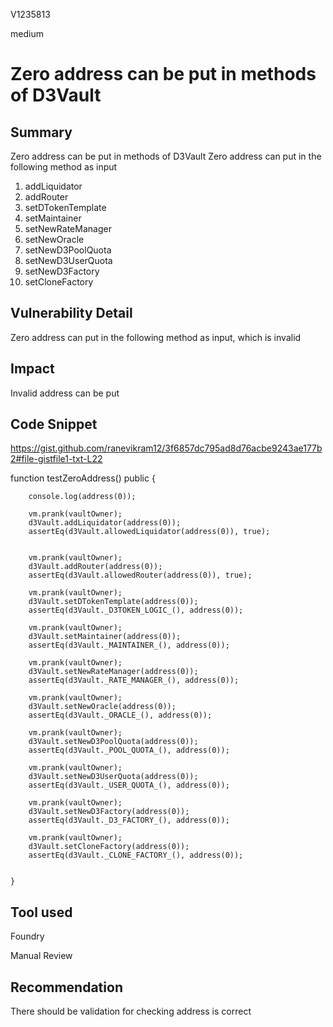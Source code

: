 V1235813

medium

# Zero address can be put in methods of D3Vault

## Summary
Zero address can be put in methods of D3Vault
Zero address can put in the following method as input

1. addLiquidator
2. addRouter
3. setDTokenTemplate
4. setMaintainer
5. setNewRateManager
6. setNewOracle
7. setNewD3PoolQuota
8. setNewD3UserQuota
9. setNewD3Factory
10. setCloneFactory


## Vulnerability Detail
Zero address can put in the following method as input, which is invalid

## Impact
Invalid address can be put

## Code Snippet
https://gist.github.com/ranevikram12/3f6857dc795ad8d76acbe9243ae177b2#file-gistfile1-txt-L22


function testZeroAddress() public {
        
        console.log(address(0));

        vm.prank(vaultOwner);
        d3Vault.addLiquidator(address(0));
        assertEq(d3Vault.allowedLiquidator(address(0)), true);
        

        vm.prank(vaultOwner);
        d3Vault.addRouter(address(0));
        assertEq(d3Vault.allowedRouter(address(0)), true);

        vm.prank(vaultOwner);
        d3Vault.setDTokenTemplate(address(0));
        assertEq(d3Vault._D3TOKEN_LOGIC_(), address(0));

        vm.prank(vaultOwner);
        d3Vault.setMaintainer(address(0));
        assertEq(d3Vault._MAINTAINER_(), address(0));

        vm.prank(vaultOwner);
        d3Vault.setNewRateManager(address(0));
        assertEq(d3Vault._RATE_MANAGER_(), address(0));

        vm.prank(vaultOwner);
        d3Vault.setNewOracle(address(0));
        assertEq(d3Vault._ORACLE_(), address(0));

        vm.prank(vaultOwner);
        d3Vault.setNewD3PoolQuota(address(0));
        assertEq(d3Vault._POOL_QUOTA_(), address(0));

        vm.prank(vaultOwner);
        d3Vault.setNewD3UserQuota(address(0));
        assertEq(d3Vault._USER_QUOTA_(), address(0));

        vm.prank(vaultOwner);
        d3Vault.setNewD3Factory(address(0));
        assertEq(d3Vault._D3_FACTORY_(), address(0));

        vm.prank(vaultOwner);
        d3Vault.setCloneFactory(address(0));
        assertEq(d3Vault._CLONE_FACTORY_(), address(0));

        
    }

## Tool used

Foundry

Manual Review

## Recommendation

There should be validation for checking address is correct
